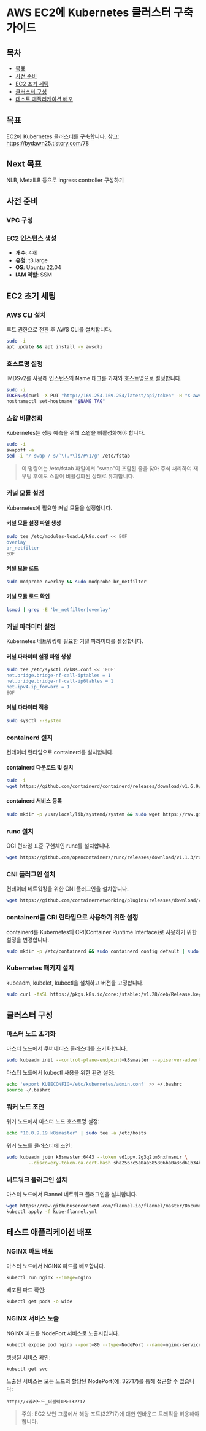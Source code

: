 # AWS EC2에 Kubernetes 클러스터 구축 가이드

## 목차
- [목표](#목표)
- [사전 준비](#사전-준비)
- [EC2 초기 세팅](#ec2-초기-세팅)
- [클러스터 구성](#클러스터-구성)
- [테스트 애플리케이션 배포](#테스트-애플리케이션-배포)

## 목표
EC2에 Kubernetes 클러스터를 구축합니다.
참고: https://bydawn25.tistory.com/78

## Next 목표
NLB, MetalLB 등으로 ingress controller 구성하기

## 사전 준비
### VPC 구성
### EC2 인스턴스 생성
- **개수**: 4개
- **유형**: t3.large
- **OS**: Ubuntu 22.04
- **IAM 역할**: SSM

## EC2 초기 세팅

### AWS CLI 설치
루트 권한으로 전환 후 AWS CLI를 설치합니다.
```bash
sudo -i
apt update && apt install -y awscli
```

### 호스트명 설정
IMDSv2를 사용해 인스턴스의 Name 태그를 가져와 호스트명으로 설정합니다.
```bash
sudo -i
TOKEN=$(curl -X PUT "http://169.254.169.254/latest/api/token" -H "X-aws-ec2-metadata-token-ttl-seconds: 21600") && INSTANCE_ID=$(curl -H "X-aws-ec2-metadata-token: $TOKEN" http://169.254.169.254/latest/meta-data/instance-id) && REGION=$(curl -H "X-aws-ec2-metadata-token: $TOKEN" http://169.254.169.254/latest/meta-data/placement/region) && NAME_TAG=$(aws ec2 describe-tags --region $REGION --filters "Name=resource-id,Values=$INSTANCE_ID" "Name=key,Values=Name" --query "Tags[0].Value" --output text)
hostnamectl set-hostname "$NAME_TAG"
```

### 스왑 비활성화
Kubernetes는 성능 예측을 위해 스왑을 비활성화해야 합니다.
```bash
sudo -i
swapoff -a
sed -i '/ swap / s/^\(.*\)$/#\1/g' /etc/fstab
```
> 이 명령어는 /etc/fstab 파일에서 "swap"이 포함된 줄을 찾아 주석 처리하여 재부팅 후에도 스왑이 비활성화된 상태로 유지합니다.

### 커널 모듈 설정
Kubernetes에 필요한 커널 모듈을 설정합니다.

#### 커널 모듈 설정 파일 생성
```bash
sudo tee /etc/modules-load.d/k8s.conf << EOF
overlay
br_netfilter
EOF
```

#### 커널 모듈 로드
```bash
sudo modprobe overlay && sudo modprobe br_netfilter
```

#### 커널 모듈 로드 확인
```bash
lsmod | grep -E 'br_netfilter|overlay'
```

### 커널 파라미터 설정
Kubernetes 네트워킹에 필요한 커널 파라미터를 설정합니다.

#### 커널 파라미터 설정 파일 생성
```bash
sudo tee /etc/sysctl.d/k8s.conf << 'EOF'
net.bridge.bridge-nf-call-iptables = 1
net.bridge.bridge-nf-call-ip6tables = 1
net.ipv4.ip_forward = 1
EOF
```

#### 커널 파라미터 적용
```bash
sudo sysctl --system
```

### containerd 설치
컨테이너 런타임으로 containerd를 설치합니다.

#### containerd 다운로드 및 설치
```bash
sudo -i
wget https://github.com/containerd/containerd/releases/download/v1.6.9/containerd-1.6.9-linux-amd64.tar.gz && sudo tar Cxzvf /usr/local containerd-1.6.9-linux-amd64.tar.gz
```

#### containerd 서비스 등록
```bash
sudo mkdir -p /usr/local/lib/systemd/system && sudo wget https://raw.githubusercontent.com/containerd/containerd/main/containerd.service -O /usr/local/lib/systemd/system/containerd.service && sudo systemctl daemon-reload && sudo systemctl enable --now containerd && systemctl status containerd
```

### runc 설치
OCI 런타임 표준 구현체인 runc를 설치합니다.
```bash
wget https://github.com/opencontainers/runc/releases/download/v1.1.3/runc.amd64 && sudo install -m 755 runc.amd64 /usr/local/sbin/runc
```

### CNI 플러그인 설치
컨테이너 네트워킹을 위한 CNI 플러그인을 설치합니다.
```bash
wget https://github.com/containernetworking/plugins/releases/download/v1.1.1/cni-plugins-linux-amd64-v1.1.1.tgz && sudo mkdir -p /opt/cni/bin && sudo tar Cxzvf /opt/cni/bin cni-plugins-linux-amd64-v1.1.1.tgz
```

### containerd를 CRI 런타임으로 사용하기 위한 설정
containerd를 Kubernetes의 CRI(Container Runtime Interface)로 사용하기 위한 설정을 변경합니다.
```bash
sudo mkdir -p /etc/containerd && sudo containerd config default | sudo tee /etc/containerd/config.toml && sudo sed -i 's/SystemdCgroup \= false/SystemdCgroup \= true/g' /etc/containerd/config.toml && sudo systemctl restart containerd
```

### Kubernetes 패키지 설치
kubeadm, kubelet, kubectl을 설치하고 버전을 고정합니다.
```bash
sudo curl -fsSL https://pkgs.k8s.io/core:/stable:/v1.28/deb/Release.key | sudo gpg --dearmor -o /etc/apt/keyrings/kubernetes-apt-keyring.gpg && echo 'deb [signed-by=/etc/apt/keyrings/kubernetes-apt-keyring.gpg] https://pkgs.k8s.io/core:/stable:/v1.28/deb/ /' | sudo tee /etc/apt/sources.list.d/kubernetes.list && sudo apt-get update && sudo apt-get install -y kubelet kubeadm kubectl && sudo apt-mark hold kubelet kubeadm kubectl
```

## 클러스터 구성

### 마스터 노드 초기화
마스터 노드에서 쿠버네티스 클러스터를 초기화합니다.
```bash
sudo kubeadm init --control-plane-endpoint=k8smaster --apiserver-advertise-address=10.0.9.19 --pod-network-cidr=10.244.0.0/16
```

마스터 노드에서 kubectl 사용을 위한 환경 설정:
```bash
echo 'export KUBECONFIG=/etc/kubernetes/admin.conf' >> ~/.bashrc
source ~/.bashrc
```

### 워커 노드 조인
워커 노드에서 마스터 노드 호스트명 설정:
```bash
echo "10.0.9.19 k8smaster" | sudo tee -a /etc/hosts
```

워커 노드를 클러스터에 조인:
```bash
sudo kubeadm join k8smaster:6443 --token vd1ppv.2g3q2tm6nxfmsnir \
        --discovery-token-ca-cert-hash sha256:c5a0aa585806ba0a36d61b34b4881aeecdddf3e451570878045de01827333a25
```

### 네트워크 플러그인 설치
마스터 노드에서 Flannel 네트워크 플러그인을 설치합니다.
```bash
wget https://raw.githubusercontent.com/flannel-io/flannel/master/Documentation/kube-flannel.yml
kubectl apply -f kube-flannel.yml
```

## 테스트 애플리케이션 배포

### NGINX 파드 배포
마스터 노드에서 NGINX 파드를 배포합니다.
```bash
kubectl run nginx --image=nginx
```

배포된 파드 확인:
```bash
kubectl get pods -o wide
```

### NGINX 서비스 노출
NGINX 파드를 NodePort 서비스로 노출시킵니다.
```bash
kubectl expose pod nginx --port=80 --type=NodePort --name=nginx-service
```

생성된 서비스 확인:
```bash
kubectl get svc
```

노출된 서비스는 모든 노드의 할당된 NodePort(예: 32717)를 통해 접근할 수 있습니다:
```
http://<워커노드_퍼블릭IP>:32717
```

> 주의: EC2 보안 그룹에서 해당 포트(32717)에 대한 인바운드 트래픽을 허용해야 합니다.
